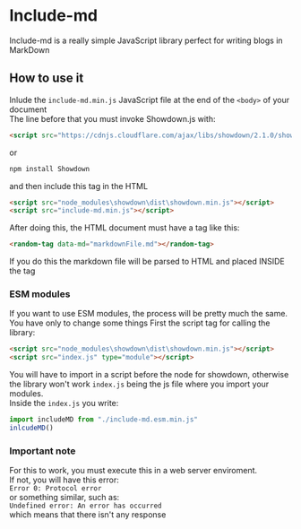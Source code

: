 # Include-md
Include-md is a really simple JavaScript library perfect for writing blogs in MarkDown
## How to use it
Inlude the `include-md.min.js` JavaScript file at the end of the `<body>` of your document  
The line before that you must invoke Showdown.js with:
```html
<script src="https://cdnjs.cloudflare.com/ajax/libs/showdown/2.1.0/showdown.min.js"></script>
```
or
```bash
npm install Showdown
```
and then include this tag in the HTML
```html
<script src="node_modules\showdown\dist\showdown.min.js"></script>
<script src="include-md.min.js"></script>
```
 
  
After doing this, the HTML document must have a tag like this:
```html
<random-tag data-md="markdownFile.md"></random-tag>
```
If you do this the markdown file will be parsed to HTML and placed INSIDE the tag

### ESM modules

If you want to use ESM modules, the process will be pretty much the same. You have only to change some things
First the script tag for calling the library:
```html
<script src="node_modules\showdown\dist\showdown.min.js"></script>
<script src="index.js" type="module"></script>
```
You will have to import in a script before the node for showdown, otherwise the library won't work
`index.js` being the js file where you import your modules.  
Inside the `index.js` you write:
```javascript
import includeMD from "./include-md.esm.min.js"
inlcudeMD()
```


### Important note
For this to work, you must execute this in a web server enviroment.  
If not, you will have this error:  
`Error 0: Protocol error`  
or something similar, such as:  
`Undefined error: An error has occurred`  
which means that there isn't any response

